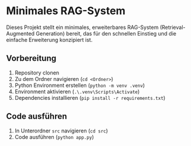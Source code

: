 # Minimales RAG-System

Dieses Projekt stellt ein minimales, erweiterbares RAG-System (Retrieval-Augmented Generation) bereit, das für den schnellen Einstieg und die einfache Erweiterung konzipiert ist.

## Vorbereitung

1. Repository clonen
2. Zu dem Ordner navigieren (`cd <Ordner>`)
3. Python Environment erstellen (`python -m venv .venv`)
4. Environment aktivieren (`.\.venv\Scripts\Activate`)
5. Dependencies installieren (`pip install -r requirements.txt`)

## Code ausführen

1. In Unterordner `src` navigieren (`cd src`)
2. Code ausführen (`python app.py`)

